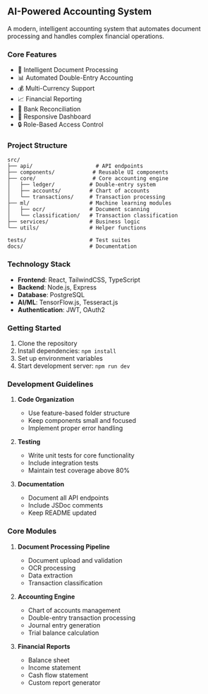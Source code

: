 ## AI-Powered Accounting System

A modern, intelligent accounting system that automates document processing and handles complex financial operations.

### Core Features

- 📄 Intelligent Document Processing
- 📊 Automated Double-Entry Accounting
- 💰 Multi-Currency Support
- 📈 Financial Reporting
- 🏦 Bank Reconciliation
- 📱 Responsive Dashboard
- 🔒 Role-Based Access Control

### Project Structure

```
src/
├── api/                    # API endpoints
├── components/            # Reusable UI components
├── core/                  # Core accounting engine
│   ├── ledger/           # Double-entry system
│   ├── accounts/         # Chart of accounts
│   └── transactions/     # Transaction processing
├── ml/                   # Machine learning modules
│   ├── ocr/              # Document scanning
│   └── classification/   # Transaction classification
├── services/             # Business logic
└── utils/                # Helper functions

tests/                    # Test suites
docs/                     # Documentation
```

### Technology Stack

- **Frontend**: React, TailwindCSS, TypeScript
- **Backend**: Node.js, Express
- **Database**: PostgreSQL
- **AI/ML**: TensorFlow.js, Tesseract.js
- **Authentication**: JWT, OAuth2

### Getting Started

1. Clone the repository
2. Install dependencies: `npm install`
3. Set up environment variables
4. Start development server: `npm run dev`

### Development Guidelines

1. **Code Organization**
   - Use feature-based folder structure
   - Keep components small and focused
   - Implement proper error handling

2. **Testing**
   - Write unit tests for core functionality
   - Include integration tests
   - Maintain test coverage above 80%

3. **Documentation**
   - Document all API endpoints
   - Include JSDoc comments
   - Keep README updated

### Core Modules

1. **Document Processing Pipeline**
   - Document upload and validation
   - OCR processing
   - Data extraction
   - Transaction classification

2. **Accounting Engine**
   - Chart of accounts management
   - Double-entry transaction processing
   - Journal entry generation
   - Trial balance calculation

3. **Financial Reports**
   - Balance sheet
   - Income statement
   - Cash flow statement
   - Custom report generator